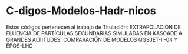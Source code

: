 # C-digos-Modelos-Hadr-nicos
Estos códigos pertenecen al trabajo de Titulación: EXTRAPOLACIÓN DE FLUENCIA DE PARTÍCULAS SECUNDARIAS SIMULADAS EN KASCADE A GRANDES ALTITUDES: COMPARACIÓN DE MODELOS QGSJET-II-04 Y EPOS-LHC
